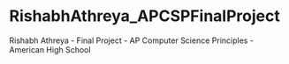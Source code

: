 # RishabhAthreya_APCSPFinalProject
Rishabh Athreya - Final Project - AP Computer Science Principles - American High School
